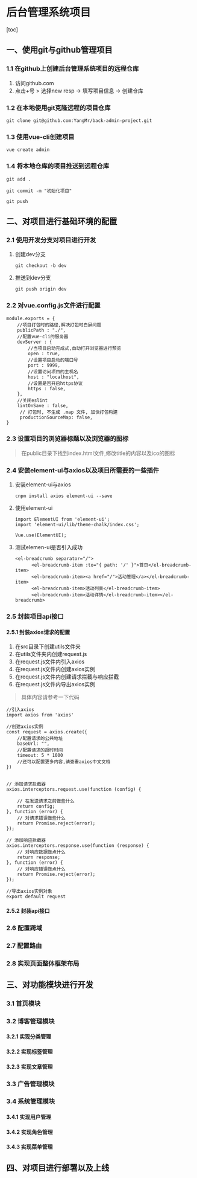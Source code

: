 # 后台管理系统项目

[toc]



## 一、使用git与github管理项目

### 1.1 在github上创建后台管理系统项目的远程仓库

1. 访问github.com
2. 点击+号 > 选择new resp -> 填写项目信息 -> 创建仓库

### 1.2 在本地使用git克隆远程的项目仓库

```
git clone git@github.com:YangMr/back-admin-project.git
```

### 1.3 使用vue-cli创建项目

```
vue create admin
```

### 1.4 将本地仓库的项目推送到远程仓库

```
git add .

git commit -m "初始化项目"

git push
```

## 二、对项目进行基础环境的配置

### 2.1 使用开发分支对项目进行开发

1. 创建dev分支

   ```
   git checkout -b dev
   ```

2. 推送到dev分支

   ```
   git push origin dev
   ```

### 2.2 对vue.config.js文件进行配置

```
module.exports = {
    //项目打包时的路径,解决打包时白屏问题
    publicPath : "./", 
    //配置vue-cli的服务器
    devServer : {
        //当项目启动完成式,自动打开浏览器进行预览
        open : true,
        //设置项目启动的端口号
        port : 9999,
        //设置访问项目的主机名
        host : "localhost",
        //设置是否开启https协议
        https : false,
    },
    //关闭eslint
    lintOnSave : false,
     // 打包时, 不生成 .map 文件, 加快打包构建
     productionSourceMap: false,
}
```



### 2.3 设置项目的浏览器标题以及浏览器的图标

> 在public目录下找到index.html文件,修改title的内容以及ico的图标

### 2.4 安装element-ui与axios以及项目所需要的一些插件

1. 安装element-ui与axios

   ```
   cnpm install axios element-ui --save
   ```

2. 使用element-ui

   ```
   import ElementUI from 'element-ui';
   import 'element-ui/lib/theme-chalk/index.css';
   
   Vue.use(ElementUI);
   ```

3. 测试elemen-ui是否引入成功

   ```
   <el-breadcrumb separator="/">
         <el-breadcrumb-item :to="{ path: '/' }">首页</el-breadcrumb-item>
         <el-breadcrumb-item><a href="/">活动管理</a></el-breadcrumb-item>
         <el-breadcrumb-item>活动列表</el-breadcrumb-item>
         <el-breadcrumb-item>活动详情</el-breadcrumb-item></el-breadcrumb>
   ```

   

### 2.5 封装项目api接口

#### 2.5.1 封装axios请求的配置

1. 在src目录下创建utils文件夹
2. 在utils文件夹内创建request.js
3. 在request.js文件内引入axios
4. 在request.js文件内创建axios实例
5. 在request.js文件内创建请求拦截与响应拦截
6. 在request.js文件内导出axios实例

> 具体内容请参考一下代码

```
//引入axios
import axios from 'axios'

//创建axios实例
const request = axios.create({
    //配置请求的公共地址
    baseUrl: "",
    //配置请求的超时时间
    timeout: 5 * 1000
    //还可以配置更多内容,请查看axios中文文档
})


// 添加请求拦截器
axios.interceptors.request.use(function (config) {

    // 在发送请求之前做些什么
    return config;
}, function (error) {
    // 对请求错误做些什么
    return Promise.reject(error);
});

// 添加响应拦截器
axios.interceptors.response.use(function (response) {
    // 对响应数据做点什么
    return response;
}, function (error) {
    // 对响应错误做点什么
    return Promise.reject(error);
});

//导出axios实例对象
export default request
```



#### 2.5.2 封装api接口



### 2.6 配置跨域

### 2.7 配置路由

### 2.8 实现页面整体框架布局

## 三、对功能模块进行开发

### 3.1 首页模块

### 3.2 博客管理模块

#### 3.2.1 实现分类管理

#### 3.2.2 实现标签管理

#### 3.2.3 实现文章管理

### 3.3 广告管理模块

### 3.4 系统管理模块

#### 3.4.1 实现用户管理

#### 3.4.2 实现角色管理

#### 3.4.3 实现菜单管理

## 四、对项目进行部署以及上线